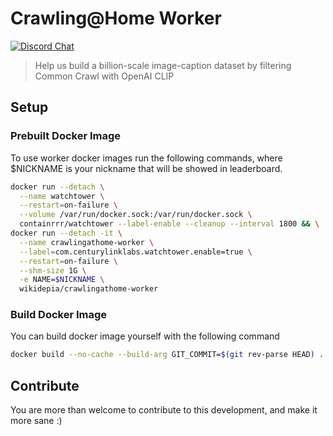 # Crawling@Home Worker

[![Discord Chat](https://img.shields.io/discord/823813159592001537?color=5865F2&logo=discord&logoColor=white)](https://discord.gg/dall-e)

> Help us build a billion-scale image-caption dataset by filtering Common Crawl with OpenAI CLIP

## Setup

### Prebuilt Docker Image

To use worker docker images run the following commands, where $NICKNAME is your nickname that will be showed in leaderboard.

```bash
docker run --detach \
  --name watchtower \
  --restart=on-failure \
  --volume /var/run/docker.sock:/var/run/docker.sock \
  containrrr/watchtower --label-enable --cleanup --interval 1800 && \
docker run --detach -it \
  --name crawlingathome-worker \
  --label=com.centurylinklabs.watchtower.enable=true \
  --restart=on-failure \
  --shm-size 1G \
  -e NAME=$NICKNAME \
  wikidepia/crawlingathome-worker
```

### Build Docker Image

You can build docker image yourself with the following command

```bash
docker build --no-cache --build-arg GIT_COMMIT=$(git rev-parse HEAD) .
```

## Contribute

You are more than welcome to contribute to this development, and make it more sane :)
